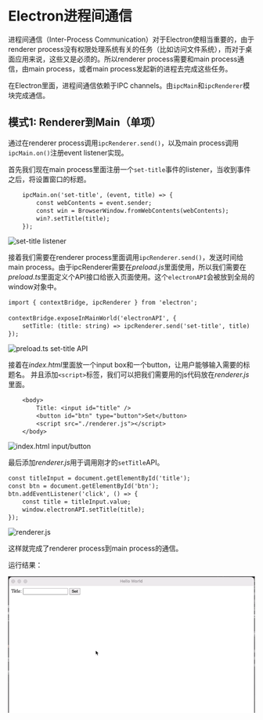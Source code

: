 # Electron进程间通信

进程间通信（Inter-Process Communication）对于Electron使相当重要的，由于renderer process没有权限处理系统有关的任务（比如访问文件系统），而对于桌面应用来说，这些又是必须的。所以renderer process需要和main process通信，由main process，或者main process发起新的进程去完成这些任务。

在Electron里面，进程间通信依赖于IPC channels。由`ipcMain`和`ipcRenderer`模块完成通信。

## 模式1: Renderer到Main（单项）

通过在renderer process调用`ipcRenderer.send()`，以及main process调用`ipcMain.on()`注册event listener实现。

首先我们现在main process里面注册一个`set-title`事件的listener，当收到事件之后，将设置窗口的标题。

```
    ipcMain.on('set-title', (event, title) => {
        const webContents = event.sender;
        const win = BrowserWindow.fromWebContents(webContents);
        win?.setTitle(title);
    });
```

![set-title listener](./images/set-title-listener.png)

接着我们需要在renderer process里面调用`ipcRenderer.send()`，发送时间给main process。由于ipcRenderer需要在*preload.js*里面使用，所以我们需要在*preload.ts*里面定义个API接口给嵌入页面使用。这个`electronAPI`会被放到全局的window对象中。

```
import { contextBridge, ipcRenderer } from 'electron';

contextBridge.exposeInMainWorld('electronAPI', {
    setTitle: (title: string) => ipcRenderer.send('set-title', title)
});
```

![preload.ts set-title API](./images/set-title-api.png)

接着在*index.html*里面放一个input box和一个button，让用户能够输入需要的标题名。
并且添加`<script>`标签，我们可以把我们需要用的js代码放在*renderer.js*里面。

```
    <body>
        Title: <input id="title" />
        <button id="btn" type="button">Set</button>
        <script src="./renderer.js"></script>
    </body>
```

![index.html input/button](./images/set-button.png)

最后添加*renderer.js*用于调用刚才的`setTitle`API。

```
const titleInput = document.getElementById('title');
const btn = document.getElementById('btn');
btn.addEventListener('click', () => {
    const title = titleInput.value;
    window.electronAPI.setTitle(title);
});
```

![renderer.js](./images/renderer-js.png)

这样就完成了renderer process到main process的通信。

运行结果：

![Set title](./images/set-title-output.gif)

